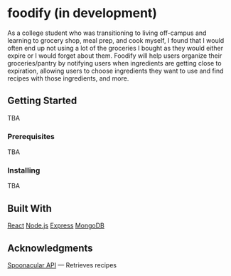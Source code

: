 # foodify (in development)
As a college student who was transitioning to living off-campus and learning to grocery shop, meal prep, and cook myself, I found that I would often end up not using a lot of the groceries I bought as they would either expire or I would forget about them. Foodify will help users organize their groceries/pantry by notifying users when ingredients are getting close to expiration, allowing users to choose ingredients they want to use and find recipes with those ingredients, and more.

## Getting Started
TBA

### Prerequisites
TBA

### Installing
TBA

## Built With
[React](https://reactjs.org/)
[Node.js](https://nodejs.org/en/)
[Express](https://expressjs.com/)
[MongoDB](https://www.mongodb.com/)

## Acknowledgments
[Spoonacular API](http://spoonacular.com/) — Retrieves recipes